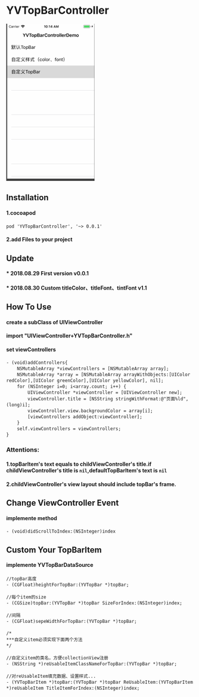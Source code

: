 # YVTopBarController

![quickLook](https://github.com/zhuxian022/YVTopBarController/blob/master/view.gif?raw=true)

## Installation
#### 1.cocoapod 
```Object-C
pod 'YVTopBarController', '~> 0.0.1'
```

#### 2.add Files to your project

## Update 
#### * 2018.08.29 First version   v0.0.1
#### * 2018.08.30 Custom titleColor、titleFont、tintFont  v1.1

## How To Use
#### create a subClass of UIViewController
#### import "UIViewController+YVTopBarController.h"
#### set viewControllers
```Object-C
- (void)addControllers{
    NSMutableArray *viewControllers = [NSMutableArray array];
    NSMutableArray *array = [NSMutableArray arrayWithObjects:[UIColor redColor],[UIColor greenColor],[UIColor yellowColor], nil];
    for (NSInteger i=0; i<array.count; i++) {
        UIViewController *viewController = [UIViewController new];
        viewController.title = [NSString stringWithFormat:@"页面%ld",(long)i];
        viewController.view.backgroundColor = array[i];
        [viewControllers addObject:viewController];
    }
    self.viewControllers = viewControllers;
}
```

### Attentions:
#### 1.topBarItem's text equals to childViewController's title.if childViewController's title is `nil`,defaultTopBarItem's text is `nil`
#### 2.childViewController's view layout should include topBar's frame.

## Change ViewController Event
#### implemente method 
```Object-C
- (void)didScrollToIndex:(NSInteger)index    
```

## Custom Your TopBarItem
#### implemente YVTopBarDataSource
```Object-C
//topBar高度
- (CGFloat)heightForTopBar:(YVTopBar *)topBar;

//每个item的size
- (CGSize)topBar:(YVTopBar *)topBar SizeForIndex:(NSInteger)index;

//间隔
- (CGFloat)sepeWidthForTopBar:(YVTopBar *)topBar;

/*
***自定义item必须实现下面两个方法
*/

//自定义item的类名，方便collectionView注册
- (NSString *)reUsableItemClassNameForTopBar:(YVTopBar *)topBar;

//对reUsableItem填充数据、设置样式...
- (YVTopBarItem *)topBar:(YVTopBar *)topBar ReUsableItem:(YVTopBarItem *)reUsableItem TitleItemForIndex:(NSInteger)index;    
```

